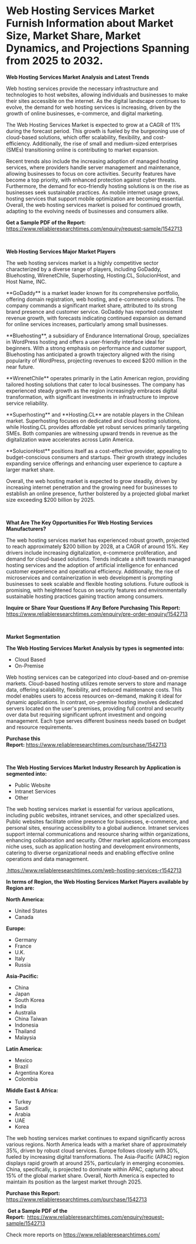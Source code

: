 <p><h1>Web Hosting Services Market Furnish Information about Market Size, Market Share, Market Dynamics, and Projections Spanning from 2025 to 2032.</h1></p><p><strong>Web Hosting Services Market Analysis and Latest Trends</strong></p>
<p><p>Web hosting services provide the necessary infrastructure and technologies to host websites, allowing individuals and businesses to make their sites accessible on the internet. As the digital landscape continues to evolve, the demand for web hosting services is increasing, driven by the growth of online businesses, e-commerce, and digital marketing.</p><p>The Web Hosting Services Market is expected to grow at a CAGR of 11% during the forecast period. This growth is fueled by the burgeoning use of cloud-based solutions, which offer scalability, flexibility, and cost-efficiency. Additionally, the rise of small and medium-sized enterprises (SMEs) transitioning online is contributing to market expansion.</p><p>Recent trends also include the increasing adoption of managed hosting services, where providers handle server management and maintenance, allowing businesses to focus on core activities. Security features have become a top priority, with enhanced protection against cyber threats. Furthermore, the demand for eco-friendly hosting solutions is on the rise as businesses seek sustainable practices. As mobile internet usage grows, hosting services that support mobile optimization are becoming essential. Overall, the web hosting services market is poised for continued growth, adapting to the evolving needs of businesses and consumers alike.</p></p>
<p><strong>Get a Sample PDF of the Report:&nbsp;</strong> <a href="https://www.reliableresearchtimes.com/enquiry/request-sample/1542713?utm_campaign=2454&utm_medium=2&utm_source=Github&utm_content=ia&utm_term=09032025&utm_id=web-hosting-services">https://www.reliableresearchtimes.com/enquiry/request-sample/1542713</a></p>
<p>&nbsp;</p>
<p><strong>Web Hosting Services Major Market Players</strong></p>
<p><p>The web hosting services market is a highly competitive sector characterized by a diverse range of players, including GoDaddy, Bluehosting, WirenetChile, Superhosting, Hosting.CL, SolucionHost, and Host Name, INC. </p><p>**GoDaddy** is a market leader known for its comprehensive portfolio, offering domain registration, web hosting, and e-commerce solutions. The company commands a significant market share, attributed to its strong brand presence and customer service. GoDaddy has reported consistent revenue growth, with forecasts indicating continued expansion as demand for online services increases, particularly among small businesses.</p><p>**Bluehosting**, a subsidiary of Endurance International Group, specializes in WordPress hosting and offers a user-friendly interface ideal for beginners. With a strong emphasis on performance and customer support, Bluehosting has anticipated a growth trajectory aligned with the rising popularity of WordPress, projecting revenues to exceed $200 million in the near future.</p><p>**WirenetChile** operates primarily in the Latin American region, providing tailored hosting solutions that cater to local businesses. The company has experienced steady growth as the region increasingly embraces digital transformation, with significant investments in infrastructure to improve service reliability.</p><p>**Superhosting** and **Hosting.CL** are notable players in the Chilean market. Superhosting focuses on dedicated and cloud hosting solutions, while Hosting.CL provides affordable yet robust services primarily targeting SMEs. Both companies are witnessing upward trends in revenue as the digitalization wave accelerates across Latin America.</p><p>**SolucionHost** positions itself as a cost-effective provider, appealing to budget-conscious consumers and startups. Their growth strategy includes expanding service offerings and enhancing user experience to capture a larger market share.</p><p>Overall, the web hosting market is expected to grow steadily, driven by increasing internet penetration and the growing need for businesses to establish an online presence, further bolstered by a projected global market size exceeding $200 billion by 2025.</p></p>
<p>&nbsp;</p>
<p><strong>What Are The Key Opportunities For Web Hosting Services Manufacturers?</strong></p>
<p><p>The web hosting services market has experienced robust growth, projected to reach approximately $200 billion by 2028, at a CAGR of around 15%. Key drivers include increasing digitalization, e-commerce proliferation, and demand for cloud-based solutions. Trends indicate a shift towards managed hosting services and the adoption of artificial intelligence for enhanced customer experience and operational efficiency. Additionally, the rise of microservices and containerization in web development is prompting businesses to seek scalable and flexible hosting solutions. Future outlook is promising, with heightened focus on security features and environmentally sustainable hosting practices gaining traction among consumers.</p></p>
<p><strong>Inquire or Share Your Questions If Any Before Purchasing This Report:</strong> <a href="https://www.reliableresearchtimes.com/enquiry/pre-order-enquiry/1542713?utm_campaign=2454&utm_medium=2&utm_source=Github&utm_content=ia&utm_term=09032025&utm_id=web-hosting-services">https://www.reliableresearchtimes.com/enquiry/pre-order-enquiry/1542713</a></p>
<p>&nbsp;</p>
<p><strong>Market Segmentation</strong></p>
<p><strong>The Web Hosting Services Market Analysis by types is segmented into:</strong></p>
<p><ul><li>Cloud Based</li><li>On-Premise</li></ul></p>
<p><p>Web hosting services can be categorized into cloud-based and on-premise markets. Cloud-based hosting utilizes remote servers to store and manage data, offering scalability, flexibility, and reduced maintenance costs. This model enables users to access resources on-demand, making it ideal for dynamic applications. In contrast, on-premise hosting involves dedicated servers located on the user's premises, providing full control and security over data but requiring significant upfront investment and ongoing management. Each type serves different business needs based on budget and resource requirements.</p></p>
<p><strong>Purchase this Report:&nbsp;</strong><a href="https://www.reliableresearchtimes.com/purchase/1542713?utm_campaign=2454&utm_medium=2&utm_source=Github&utm_content=ia&utm_term=09032025&utm_id=web-hosting-services">https://www.reliableresearchtimes.com/purchase/1542713</a></p>
<p>&nbsp;</p>
<p><strong>The Web Hosting Services Market Industry Research by Application is segmented into:</strong></p>
<p><ul><li>Public Website</li><li>Intranet Services</li><li>Other</li></ul></p>
<p><p>The web hosting services market is essential for various applications, including public websites, intranet services, and other specialized uses. Public websites facilitate online presence for businesses, e-commerce, and personal sites, ensuring accessibility to a global audience. Intranet services support internal communications and resource sharing within organizations, enhancing collaboration and security. Other market applications encompass niche uses, such as application hosting and development environments, catering to diverse organizational needs and enabling effective online operations and data management.</p></p>
<p><a href="https://www.reliableresearchtimes.com/web-hosting-services-r1542713?utm_campaign=2454&utm_medium=2&utm_source=Github&utm_content=ia&utm_term=09032025&utm_id=web-hosting-services">&nbsp;https://www.reliableresearchtimes.com/web-hosting-services-r1542713</a></p>
<p><strong>In terms of Region, the Web Hosting Services Market Players available by Region are:</strong></p>
<p>
    <p> <strong> North America: </strong>
        <ul>
            <li>United States</li>
            <li>Canada</li>
        </ul>
        </p> 
    <p> <strong> Europe: </strong>
        <ul>
            <li>Germany</li>
            <li>France</li>
            <li>U.K.</li>
            <li>Italy</li>
            <li>Russia</li>
        </ul>
        </p> 
    <p> <strong> Asia-Pacific: </strong>
        <ul>
            <li>China</li>
            <li>Japan</li>
            <li>South Korea</li>
            <li>India</li>
            <li>Australia</li>
            <li>China Taiwan</li>
            <li>Indonesia</li>
            <li>Thailand</li>
            <li>Malaysia</li>
        </ul>
        </p> 
    <p> <strong> Latin America: </strong>
        <ul>
            <li>Mexico</li>
            <li>Brazil</li>
            <li>Argentina Korea</li>
            <li>Colombia</li>
        </ul>
        </p> 
    <p> <strong> Middle East & Africa: </strong>
        <ul>
            <li>Turkey</li>
            <li>Saudi</li>
            <li>Arabia</li>
            <li>UAE</li>
            <li>Korea</li>
        </ul>
    </p>
    </p>
<p><p>The web hosting services market continues to expand significantly across various regions. North America leads with a market share of approximately 35%, driven by robust cloud services. Europe follows closely with 30%, fueled by increasing digital transformations. The Asia-Pacific (APAC) region displays rapid growth at around 25%, particularly in emerging economies. China, specifically, is projected to dominate within APAC, capturing about 15% of the global market share. Overall, North America is expected to maintain its position as the largest market through 2025.</p></p>
<p><strong>Purchase this Report: </strong><a href="https://www.reliableresearchtimes.com/purchase/1542713?utm_campaign=2454&utm_medium=2&utm_source=Github&utm_content=ia&utm_term=09032025&utm_id=web-hosting-services">https://www.reliableresearchtimes.com/purchase/1542713</a></p>
<p>&nbsp;<strong>Get a Sample PDF of the Report:&nbsp;&nbsp;</strong><a href="https://www.reliableresearchtimes.com/enquiry/request-sample/1542713?utm_campaign=2454&utm_medium=2&utm_source=Github&utm_content=ia&utm_term=09032025&utm_id=web-hosting-services">https://www.reliableresearchtimes.com/enquiry/request-sample/1542713</a></p>
<p><strong></strong></p>
<p>Check more reports on <a href="https://www.reliableresearchtimes.com/?utm_campaign=2454&utm_medium=2&utm_source=Github&utm_content=ia&utm_term=09032025&utm_id=web-hosting-services">https://www.reliableresearchtimes.com/</a></p>